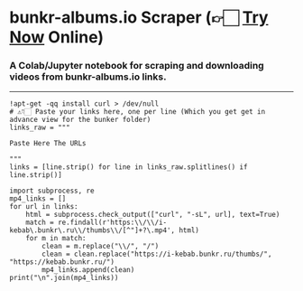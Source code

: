 # bunkr-albums.io Scraper (👉🏻 [Try Now](https://colab.research.google.com/github/profinderbro/bunker/blob/main/bunker.ipynb) Online)

### A Colab/Jupyter notebook for scraping and downloading videos from **bunkr-albums.io** links.  
---
```
!apt-get -qq install curl > /dev/null
# ⚠️👇🏻 Paste your links here, one per line (Which you get get in advance view for the bunker folder)
links_raw = """

Paste Here The URLs

"""
links = [line.strip() for line in links_raw.splitlines() if line.strip()]

import subprocess, re
mp4_links = []
for url in links:
    html = subprocess.check_output(["curl", "-sL", url], text=True)
    match = re.findall(r'https:\\/\\/i-kebab\.bunkr\.ru\\/thumbs\\/[^"]+?\.mp4', html)
    for m in match:
        clean = m.replace("\\/", "/")
        clean = clean.replace("https://i-kebab.bunkr.ru/thumbs/", "https://kebab.bunkr.ru/")
        mp4_links.append(clean)
print("\n".join(mp4_links))
```

